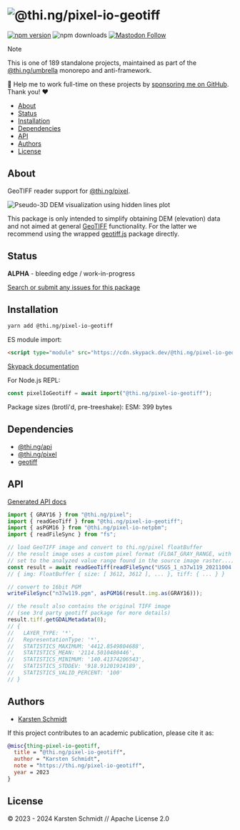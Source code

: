 <!-- This file is generated - DO NOT EDIT! -->
<!-- Please see: https://github.com/thi-ng/umbrella/blob/develop/CONTRIBUTING.md#changes-to-readme-files -->

# ![@thi.ng/pixel-io-geotiff](https://media.thi.ng/umbrella/banners-20230807/thing-pixel-io-geotiff.svg?cf8538e7)

[![npm version](https://img.shields.io/npm/v/@thi.ng/pixel-io-geotiff.svg)](https://www.npmjs.com/package/@thi.ng/pixel-io-geotiff)
![npm downloads](https://img.shields.io/npm/dm/@thi.ng/pixel-io-geotiff.svg)
[![Mastodon Follow](https://img.shields.io/mastodon/follow/109331703950160316?domain=https%3A%2F%2Fmastodon.thi.ng&style=social)](https://mastodon.thi.ng/@toxi)

> [!NOTE]
> This is one of 189 standalone projects, maintained as part
> of the [@thi.ng/umbrella](https://github.com/thi-ng/umbrella/) monorepo
> and anti-framework.
>
> 🚀 Help me to work full-time on these projects by [sponsoring me on
> GitHub](https://github.com/sponsors/postspectacular). Thank you! ❤️

- [About](#about)
- [Status](#status)
- [Installation](#installation)
- [Dependencies](#dependencies)
- [API](#api)
- [Authors](#authors)
- [License](#license)

## About

GeoTIFF reader support for [@thi.ng/pixel](https://github.com/thi-ng/umbrella/tree/develop/packages/pixel).

![Pseudo-3D DEM visualization using hidden lines plot](https://raw.githubusercontent.com/thi-ng/umbrella/develop/assets/pixel-io-geotiff/20230109-n45w121-crop-1280.jpg)

This package is only intended to simplify obtaining DEM (elevation) data and not
aimed at general
[GeoTIFF](http://docs.opengeospatial.org/is/19-008r4/19-008r4.html)
functionality. For the latter we recommend using the wrapped
[geotiff.js](https://geotiffjs.github.io/) package directly.

## Status

**ALPHA** - bleeding edge / work-in-progress

[Search or submit any issues for this package](https://github.com/thi-ng/umbrella/issues?q=%5Bpixel-io-geotiff%5D+in%3Atitle)

## Installation

```bash
yarn add @thi.ng/pixel-io-geotiff
```

ES module import:

```html
<script type="module" src="https://cdn.skypack.dev/@thi.ng/pixel-io-geotiff"></script>
```

[Skypack documentation](https://docs.skypack.dev/)

For Node.js REPL:

```js
const pixelIoGeotiff = await import("@thi.ng/pixel-io-geotiff");
```

Package sizes (brotli'd, pre-treeshake): ESM: 399 bytes

## Dependencies

- [@thi.ng/api](https://github.com/thi-ng/umbrella/tree/develop/packages/api)
- [@thi.ng/pixel](https://github.com/thi-ng/umbrella/tree/develop/packages/pixel)
- [geotiff](https://github.com/geotiffjs/geotiff.js)

## API

[Generated API docs](https://docs.thi.ng/umbrella/pixel-io-geotiff/)

```ts
import { GRAY16 } from "@thi.ng/pixel";
import { readGeoTiff } from "@thi.ng/pixel-io-geotiff";
import { asPGM16 } from "@thi.ng/pixel-io-netpbm";
import { readFileSync } from "fs";

// load GeoTIFF image and convert to thi.ng/pixel floatBuffer
// the result image uses a custom pixel format (FLOAT_GRAY_RANGE, with [min..max]
// set to the analyzed value range found in the source image raster...)
const result = await readGeoTiff(readFileSync("USGS_1_n37w119_20211004.tif"));
// { img: FloatBuffer { size: [ 3612, 3612 ], ... }, tiff: { ... } }

// convert to 16bit PGM
writeFileSync("n37w119.pgm", asPGM16(result.img.as(GRAY16)));

// the result also contains the original TIFF image
// (see 3rd party geotiff package for more details)
result.tiff.getGDALMetadata(0);
// {
//   LAYER_TYPE: '*',
//   RepresentationType: '*',
//   STATISTICS_MAXIMUM: '4412.8549804688',
//   STATISTICS_MEAN: '2114.5010480446',
//   STATISTICS_MINIMUM: '140.41374206543',
//   STATISTICS_STDDEV: '918.91201914189',
//   STATISTICS_VALID_PERCENT: '100'
// }
```

## Authors

- [Karsten Schmidt](https://thi.ng)

If this project contributes to an academic publication, please cite it as:

```bibtex
@misc{thing-pixel-io-geotiff,
  title = "@thi.ng/pixel-io-geotiff",
  author = "Karsten Schmidt",
  note = "https://thi.ng/pixel-io-geotiff",
  year = 2023
}
```

## License

&copy; 2023 - 2024 Karsten Schmidt // Apache License 2.0
